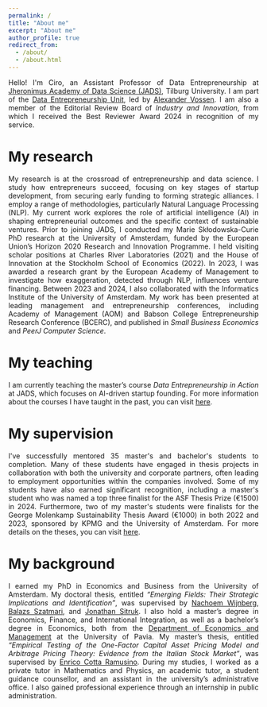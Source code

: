 ```yaml
---
permalink: /
title: "About me"
excerpt: "About me"
author_profile: true
redirect_from: 
  - /about/
  - /about.html
---
```

<p style="text-align:justify;"> Hello! I'm Ciro, an Assistant Professor of Data Entrepreneurship at <a href="https://www.jads.nl/">Jheronimus Academy of Data Science (JADS)</a>, Tilburg University. I am part of the <a href="https://www.jads.nl/research/data-entrepreneurship/">Data Entrepreneurship Unit</a>, led by <a href="https://www.jads.nl/researcher/alexander-vossen/">Alexander Vossen</a>. I am also a member of the Editorial Review Board of <em>Industry and Innovation</em>, from which I received the Best Reviewer Award 2024 in recognition of my service.</p>

My research
======
<p style="text-align:justify;"> My research is at the crossroad of entrepreneurship and data science. I study how entrepreneurs succeed, focusing on key stages of startup development, from securing early funding to forming strategic alliances. I employ a range of methodologies, particularly Natural Language Processing (NLP). My current work explores the role of artificial intelligence (AI) in shaping entrepreneurial outcomes and the specific context of sustainable ventures. Prior to joining JADS, I conducted my Marie Skłodowska-Curie PhD research at the University of Amsterdam, funded by the European Union’s Horizon 2020 Research and Innovation Programme. I held visiting scholar positions at Charles River Laboratories (2021) and the House of Innovation at the Stockholm School of Economics (2022). In 2023, I was awarded a research grant by the European Academy of Management to investigate how exaggeration, detected through NLP, influences venture financing. Between 2023 and 2024, I also collaborated with the Informatics Institute of the University of Amsterdam. My work has been presented at leading management and entrepreneurship conferences, including Academy of Management (AOM) and Babson College Entrepreneurship Research Conference (BCERC), and published in <em>Small Business Economics</em> and <em>PeerJ Computer Science</em>.</p>

My teaching
======
<p style="text-align:justify;"> I am currently teaching the master’s course <em>Data Entrepreneurship in Action</em> at JADS, which focuses on AI-driven startup founding. For more information about the courses I have taught in the past, you can visit <a href="https://cirodonaldesposito.github.io/teaching/">here</a>.</p>

My supervision
======
<p style="text-align:justify;"> I've successfully mentored 35 master's and bachelor's students to completion. Many of these students have engaged in thesis projects in collaboration with both the university and corporate partners, often leading to employment opportunities within the companies involved. Some of my students have also earned significant recognition, including a master's student who was named a top three finalist for the ASF Thesis Prize (€1500) in 2024. Furthermore, two of my master's students were finalists for the George Molenkamp Sustainability Thesis Award (€1000) in both 2022 and 2023, sponsored by KPMG and the University of Amsterdam. For more details on the theses, you can visit <a href="https://cirodonaldesposito.github.io/supervision/">here</a>.</p>

My background
======
<p style="text-align:justify;"> I earned my PhD in Economics and Business from the University of Amsterdam. My doctoral thesis, entitled <em>“Emerging Fields: Their Strategic Implications and Identification”</em>, was supervised by <a href="https://www.uva.nl/profiel/w/i/n.m.wijnberg/n.m.wijnberg.html">Nachoem Wijnberg</a>, <a href="https://www.uva.nl/en/profile/s/z/b.szatmari/b.szatmari.html">Balazs Szatmari</a>, and <a href="https://www.uva.nl/en/profile/s/i/j.m.c.sitruk/j.m.c.sitruk.html">Jonathan Sitruk</a>. I also hold a master’s degree in Economics, Finance, and International Integration, as well as a bachelor’s degree in Economics, both from the <a href="https://economiaemanagement.dip.unipv.it/en">Department of Economics and Management</a> at the University of Pavia. My master’s thesis, entitled <em>“Empirical Testing of the One-Factor Capital Asset Pricing Model and Arbitrage Pricing Theory: Evidence from the Italian Stock Market”</em>, was supervised by <a href="https://unipv.unifind.cineca.it/individual?uri=http%3A%2F%2Firises.unipv.it%2Fresource%2Fperson%2F656806">Enrico Cotta Ramusino</a>. During my studies, I worked as a private tutor in Mathematics and Physics, an academic tutor, a student guidance counsellor, and an assistant in the university’s administrative office. I also gained professional experience through an internship in public administration. </p>
